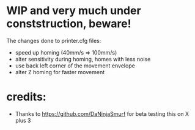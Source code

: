 # WIP and very much under conststruction, beware!

The changes done to printer.cfg files:
- speed up homing (40mm/s => 100mm/s)
- alter sensitivity during homing, homes with less noise
- use back left corner of the movement envelope
- alter Z homing for faster movement

# credits:
- Thanks to https://github.com/DaNinjaSmurf for beta testing this on X plus 3

